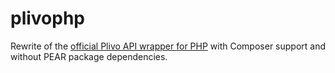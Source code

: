 plivophp
=========

Rewrite of the [official Plivo API wrapper for PHP](https://github.com/plivo/plivo-php) with Composer support and without PEAR package dependencies.
